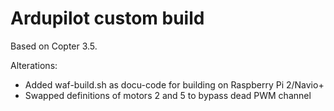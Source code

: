 # Ardupilot custom build

Based on Copter 3.5.

Alterations:
- Added waf-build.sh as docu-code for building on Raspberry Pi 2/Navio+
- Swapped definitions of motors 2 and 5 to bypass dead PWM channel